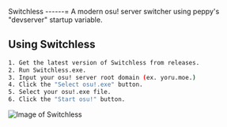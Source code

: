 Switchless
------=
A modern osu! server switcher using peppy's "devserver" startup variable.

Using Switchless
------
```sh
1. Get the latest version of Switchless from releases.
2. Run Switchless.exe.
3. Input your osu! server root domain (ex. yoru.moe.)
4. Click the "Select osu!.exe" button.
5. Select your osu!.exe file.
6. Click the "Start osu!" button.
```
![Image of Switchless](https://i.imgur.com/1S4klPJ.png)
